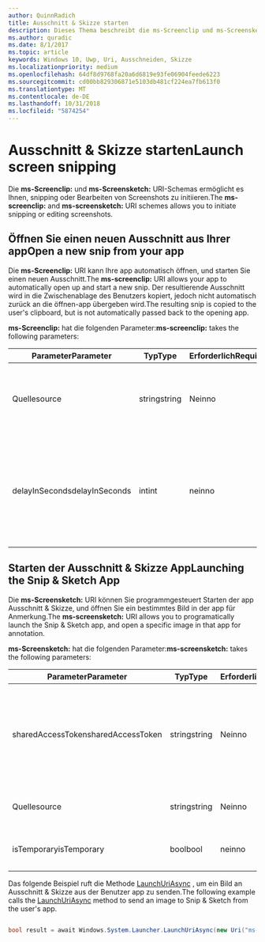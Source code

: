 ```yaml
---
author: QuinnRadich
title: Ausschnitt & Skizze starten
description: Dieses Thema beschreibt die ms-Screenclip und ms-Screensketch URI-Schemas. Ihre app kann diese URI-Schemas zum Starten der app Ausschnitt & Skizze oder einen neuen Ausschnitt Öffnen verwenden.
ms.author: quradic
ms.date: 8/1/2017
ms.topic: article
keywords: Windows 10, Uwp, Uri, Ausschneiden, Skizze
ms.localizationpriority: medium
ms.openlocfilehash: 64df8d9768fa20a6d6819e93fe06904feede6223
ms.sourcegitcommit: cd00bb829306871e5103db481cf224ea7fb613f0
ms.translationtype: MT
ms.contentlocale: de-DE
ms.lasthandoff: 10/31/2018
ms.locfileid: "5874254"
---
```

# <a name="launch-screen-snipping"></a><span data-ttu-id="765f1-105">Ausschnitt & Skizze starten</span><span class="sxs-lookup"><span data-stu-id="765f1-105">Launch screen snipping</span></span>

<span data-ttu-id="765f1-106">Die **ms-Screenclip:** und **ms-Screensketch:** URI-Schemas ermöglicht es Ihnen, snipping oder Bearbeiten von Screenshots zu initiieren.</span><span class="sxs-lookup"><span data-stu-id="765f1-106">The **ms-screenclip:** and **ms-screensketch:** URI schemes allows you to initiate snipping or editing screenshots.</span></span>

## <a name="open-a-new-snip-from-your-app"></a><span data-ttu-id="765f1-107">Öffnen Sie einen neuen Ausschnitt aus Ihrer app</span><span class="sxs-lookup"><span data-stu-id="765f1-107">Open a new snip from your app</span></span>

<span data-ttu-id="765f1-108">Die **ms-Screenclip:** URI kann Ihre app automatisch öffnen, und starten Sie einen neuen Ausschnitt.</span><span class="sxs-lookup"><span data-stu-id="765f1-108">The **ms-screenclip:** URI allows your app to automatically open up and start a new snip.</span></span> <span data-ttu-id="765f1-109">Der resultierende Ausschnitt wird in die Zwischenablage des Benutzers kopiert, jedoch nicht automatisch zurück an die öffnen-app übergeben wird.</span><span class="sxs-lookup"><span data-stu-id="765f1-109">The resulting snip is copied to the user's clipboard, but is not automatically passed back to the opening app.</span></span>

<span data-ttu-id="765f1-110">**ms-Screenclip:** hat die folgenden Parameter:</span><span class="sxs-lookup"><span data-stu-id="765f1-110">**ms-screenclip:** takes the following parameters:</span></span>

| <span data-ttu-id="765f1-111">Parameter</span><span class="sxs-lookup"><span data-stu-id="765f1-111">Parameter</span></span> | <span data-ttu-id="765f1-112">Typ</span><span class="sxs-lookup"><span data-stu-id="765f1-112">Type</span></span> | <span data-ttu-id="765f1-113">Erforderlich</span><span class="sxs-lookup"><span data-stu-id="765f1-113">Required</span></span> | <span data-ttu-id="765f1-114">Beschreibung</span><span class="sxs-lookup"><span data-stu-id="765f1-114">Description</span></span> |
| --- | --- | --- | --- |
| <span data-ttu-id="765f1-115">Quelle</span><span class="sxs-lookup"><span data-stu-id="765f1-115">source</span></span> | <span data-ttu-id="765f1-116">string</span><span class="sxs-lookup"><span data-stu-id="765f1-116">string</span></span> | <span data-ttu-id="765f1-117">Nein</span><span class="sxs-lookup"><span data-stu-id="765f1-117">no</span></span> | <span data-ttu-id="765f1-118">Eine formfreie Zeichenfolge, die Quelle anzugeben, die den URI gestartet.</span><span class="sxs-lookup"><span data-stu-id="765f1-118">A freeform string to indicate the source that launched the URI.</span></span> |
| <span data-ttu-id="765f1-119">delayInSeconds</span><span class="sxs-lookup"><span data-stu-id="765f1-119">delayInSeconds</span></span> | <span data-ttu-id="765f1-120">int</span><span class="sxs-lookup"><span data-stu-id="765f1-120">int</span></span> | <span data-ttu-id="765f1-121">nein</span><span class="sxs-lookup"><span data-stu-id="765f1-121">no</span></span> | <span data-ttu-id="765f1-122">Eine ganze Zahl von 1 bis zu 30.</span><span class="sxs-lookup"><span data-stu-id="765f1-122">An integer value, from 1 to 30.</span></span> <span data-ttu-id="765f1-123">Gibt die Verzögerung in vollständige Sekunden zwischen der URI-Aufruf und wann snipping beginnt.</span><span class="sxs-lookup"><span data-stu-id="765f1-123">Specifies the delay, in full seconds, between the URI call and when snipping begins.</span></span> |

## <a name="launching-the-snip--sketch-app"></a><span data-ttu-id="765f1-124">Starten der Ausschnitt & Skizze App</span><span class="sxs-lookup"><span data-stu-id="765f1-124">Launching the Snip & Sketch App</span></span>

<span data-ttu-id="765f1-125">Die **ms-Screensketch:** URI können Sie programmgesteuert Starten der app Ausschnitt & Skizze, und öffnen Sie ein bestimmtes Bild in der app für Anmerkung.</span><span class="sxs-lookup"><span data-stu-id="765f1-125">The **ms-screensketch:** URI allows you to programatically launch the Snip & Sketch app, and open a specific image in that app for annotation.</span></span>

<span data-ttu-id="765f1-126">**ms-Screensketch:** hat die folgenden Parameter:</span><span class="sxs-lookup"><span data-stu-id="765f1-126">**ms-screensketch:** takes the following parameters:</span></span>

| <span data-ttu-id="765f1-127">Parameter</span><span class="sxs-lookup"><span data-stu-id="765f1-127">Parameter</span></span> | <span data-ttu-id="765f1-128">Typ</span><span class="sxs-lookup"><span data-stu-id="765f1-128">Type</span></span> | <span data-ttu-id="765f1-129">Erforderlich</span><span class="sxs-lookup"><span data-stu-id="765f1-129">Required</span></span> | <span data-ttu-id="765f1-130">Beschreibung</span><span class="sxs-lookup"><span data-stu-id="765f1-130">Description</span></span> |
| --- | --- | --- | --- |
| <span data-ttu-id="765f1-131">sharedAccessToken</span><span class="sxs-lookup"><span data-stu-id="765f1-131">sharedAccessToken</span></span> | <span data-ttu-id="765f1-132">string</span><span class="sxs-lookup"><span data-stu-id="765f1-132">string</span></span> | <span data-ttu-id="765f1-133">Nein</span><span class="sxs-lookup"><span data-stu-id="765f1-133">no</span></span> | <span data-ttu-id="765f1-134">Ein Token, identifizieren die Datei in der app Ausschnitt & Skizze geöffnet.</span><span class="sxs-lookup"><span data-stu-id="765f1-134">A token identifying the file to open in the Snip & Sketch app.</span></span> <span data-ttu-id="765f1-135">Aus [SharedStorageAccessManager.AddFile](https://docs.microsoft.com/uwp/api/windows.applicationmodel.datatransfer.sharedstorageaccessmanager.addfile)abgerufen werden.</span><span class="sxs-lookup"><span data-stu-id="765f1-135">Retrieved from [SharedStorageAccessManager.AddFile](https://docs.microsoft.com/uwp/api/windows.applicationmodel.datatransfer.sharedstorageaccessmanager.addfile).</span></span> <span data-ttu-id="765f1-136">Wenn dieser Parameter ausgelassen wird, wird die app ohne Öffnen der Datei gestartet werden.</span><span class="sxs-lookup"><span data-stu-id="765f1-136">If this parameter is omitted, the app will be launched without a file open.</span></span> |
| <span data-ttu-id="765f1-137">Quelle</span><span class="sxs-lookup"><span data-stu-id="765f1-137">source</span></span> | <span data-ttu-id="765f1-138">string</span><span class="sxs-lookup"><span data-stu-id="765f1-138">string</span></span> | <span data-ttu-id="765f1-139">Nein</span><span class="sxs-lookup"><span data-stu-id="765f1-139">no</span></span> | <span data-ttu-id="765f1-140">Eine formfreie Zeichenfolge, die Quelle anzugeben, die den URI gestartet.</span><span class="sxs-lookup"><span data-stu-id="765f1-140">A freeform string to indicate the source that launched the URI.</span></span> |
| <span data-ttu-id="765f1-141">isTemporary</span><span class="sxs-lookup"><span data-stu-id="765f1-141">isTemporary</span></span> | <span data-ttu-id="765f1-142">bool</span><span class="sxs-lookup"><span data-stu-id="765f1-142">bool</span></span> | <span data-ttu-id="765f1-143">nein</span><span class="sxs-lookup"><span data-stu-id="765f1-143">no</span></span> | <span data-ttu-id="765f1-144">Wenn Satz auf "true", Bildschirmskizzen versucht, die Datei zu löschen, nachdem sie geöffnet.</span><span class="sxs-lookup"><span data-stu-id="765f1-144">If set to True, Screen Sketch will try to delete the file after opening it.</span></span> |

<span data-ttu-id="765f1-145">Das folgende Beispiel ruft die Methode [LaunchUriAsync](https://docs.microsoft.com/uwp/api/Windows.System.Launcher#Windows_System_Launcher_LaunchUriAsync_Windows_Foundation_Uri_) , um ein Bild an Ausschnitt & Skizze aus der Benutzer app zu senden.</span><span class="sxs-lookup"><span data-stu-id="765f1-145">The following example calls the [LaunchUriAsync](https://docs.microsoft.com/uwp/api/Windows.System.Launcher#Windows_System_Launcher_LaunchUriAsync_Windows_Foundation_Uri_) method to send an image to Snip & Sketch from the user's app.</span></span>

```csharp

bool result = await Windows.System.Launcher.LaunchUriAsync(new Uri("ms-screensketch:edit?source=MyApp&isTemporary=false&sharedAccessToken=2C37ADDA-B054-40B5-8B38-11CED1E1A2D"));

```